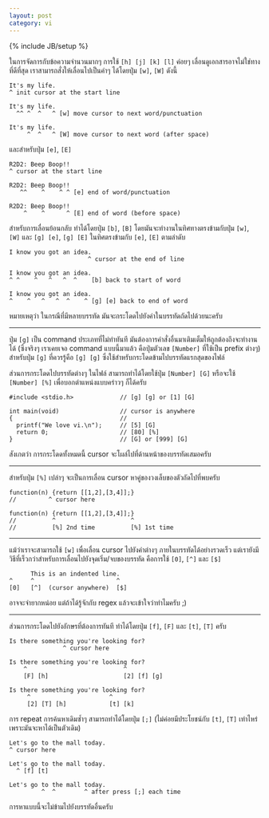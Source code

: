 ```yaml
---
layout: post
category: vi
---
```

{% include JB/setup %}

ในการจัดการกับข้อความจำนวนมากๆ การใช้ `[h] [j] [k] [l]` ค่อยๆ เลื่อนดูเอกสารอาจไม่ใช่ทางที่ดีที่สุด เราสามารถสั่งให้เลื่อนไปเป็นคำๆ ได้โดยปุ่ม `[w]`, `[W]` ดังนี้

    It's my life.
    ^ init cursor at the start line

    It's my life.
      ^^ ^  ^   ^ [w] move cursor to next word/punctuation

    It's my life.
         ^  ^   ^ [W] move cursor to next word (after space)

และสำหรับปุ่ม `[e]`, `[E]`

    R2D2: Beep Boop!!
    ^ cursor at the start line

    R2D2: Beep Boop!!
       ^^    ^    ^ ^ [e] end of word/punctuation

    R2D2: Beep Boop!!
        ^    ^      ^ [E] end of word (before space)

สำหรับการเลื่อนย้อนกลับ ทำได้โดยปุ่ม `[b]`, `[B]` โดยมันจะทำงานในทิศทางตรงข้ามกับปุ่ม `[w]`, `[W]` และ `[g] [e]`, `[g] [E]` ในทิศตรงข้ามกับ `[e]`, `[E]` ตามลำดับ

    I know you got an idea.
                          ^ cursor at the end of line

    I know you got an idea.
    ^ ^    ^   ^   ^  ^    [b] back to start of word

    I know you got an idea.
    ^    ^   ^   ^  ^    ^ [g] [e] back to end of word

หมายเหตุว่า ในกรณีที่มีหลายบรรทัด มันจะกระโดดไปยังคำในบรรทัดถัดไปด้วยนะครับ

---

ปุ่ม `[g]` เป็น command ประเภทที่ไม่ทำทันที มันต้องการคำสั่งอื่นมาเติมเต็มให้ถูกต้องถึงจะทำงานได้ (ซึ่งจริงๆ เราเคยเจอ command แบบนี้มาแล้ว คือปุ่มตัวเลข `[Number]` ที่ใช้เป็น prefix ต่างๆ) สำหรับปุ่ม `[g]` ที่ควรรู้คือ `[g] [g]` ซึ่งใช้สำหรับกระโดดข้ามไปบรรทัดแรกสุดของไฟล์

ส่วนการกระโดดไปบรรทัดต่างๆ ในไฟล์ สามารถทำได้โดยใช้ปุ่ม `[Number] [G]` หรือจะใช้ `[Number] [%]` เพื่อบอกตำแหน่งแบบคร่าวๆ ก็ได้ครับ

    #include <stdio.h>             // [g] [g] or [1] [G]

    int main(void)                 // cursor is anywhere
    {                              //
      printf("We love vi.\n");     // [5] [G]
      return 0;                    // [80] [%]
    }                              // [G] or [999] [G]

สังเกตว่า การกระโดดทั้งหมดนี้ cursor จะโผล่ไปที่ด้านหน้าของบรรทัดเสมอครับ

---

สำหรับปุ่ม `[%]` เปล่าๆ จะเป็นการเลื่อน cursor หาคู่ของวงเล็บของตัวถัดไปที่พบครับ

    function(n) {return [[1,2],[3,4]];}
    //         ^ cursor here

    function(n) {return [[1,2],[3,4]];}
    //          ^                     ^
    //          [%] 2nd time          [%] 1st time

---

แม้ว่าเราจะสามารถใช้ `[w]` เพื่อเลื่อน cursor ไปยังคำต่างๆ ภายในบรรทัดได้อย่างรวดเร็ว แต่เรายังมีวิธีที่เร็วกว่าสำหรับการเลื่อนไปยังจุดเริ่ม/จบของบรรทัด คือการใช้ `[0]`, `[^]` และ `[$]`

          This is an indented line.
    ^     ^                       ^
    [0]   [^]  (cursor anywhere)  [$]

อาจจะจำยากหน่อย แต่ถ้าได้รู้จักกับ regex แล้วจะเข้าใจว่าทำไมครับ ;)

---

ส่วนการกระโดดไปยังอักษรที่ต้องการทันที ทำได้โดยปุ่ม `[f]`, `[F]` และ `[t]`, `[T]` ครับ

    Is there something you're looking for?
                   ^ cursor here

    Is there something you're looking for?
        ^                           ^
        [F] [h]                     [2] [f] [g]

    Is there something you're looking for?
         ^                      ^
         [2] [T] [h]            [t] [k]

การ repeat การค้นหาเดิมซ้ำๆ สามารถทำได้โดยปุ่ม `[;]` (ไม่ค่อยมีประโยชน์กับ `[t]`, `[T]` เท่าไหร่ เพราะมันจะหาได้เป็นตัวเดิม)

    Let's go to the mall today.
    ^ cursor here

    Let's go to the mall today.
      ^ [f] [t]

    Let's go to the mall today.
             ^  ^        ^ after press [;] each time

การหาแบบนี้จะไม่ข้ามไปยังบรรทัดอื่นครับ
